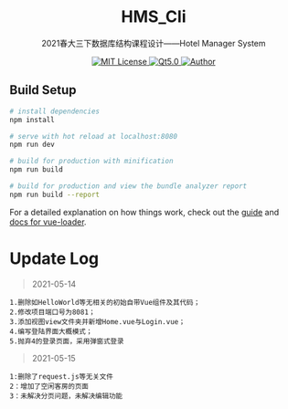 <p align="center">
<h1 align="center">HMS_Cli </h1>
<p align="center">2021春大三下数据库结构课程设计——Hotel Manager System</p>
<p align="center">
    <a href="https://github.com/CoderGay/">
        <img src="https://img.shields.io/badge/license-MIT-green" alt="MIT License" />
    </a>
    <a href="https://cn.vuejs.org/">
        <img src="https://img.shields.io/badge/Frame-Vue.js%202.0%2B-success" alt="Qt5.0">
    </a>
    <a href="https://github.com/amazing-kun">
        <img src="https://img.shields.io/badge/author-amazing--kun%20%26%20%20CoderGay-blueviolet" alt="Author">
    </a>
</p>

## Build Setup

``` bash
# install dependencies
npm install

# serve with hot reload at localhost:8080
npm run dev

# build for production with minification
npm run build

# build for production and view the bundle analyzer report
npm run build --report
```

For a detailed explanation on how things work, check out the [guide](http://vuejs-templates.github.io/webpack/) and [docs for vue-loader](http://vuejs.github.io/vue-loader).



# Update Log

> 2021-05-14

```
1.删除如HelloWorld等无相关的初始自带Vue组件及其代码；
2.修改项目端口号为8081；
3.添加视图view文件夹并新增Home.vue与Login.vue；
4.编写登陆界面大概模式；
5.抛弃4的登录页面，采用弹窗式登录

```

> 2021-05-15

```
1:删除了request.js等无关文件
2：增加了空闲客房的页面
3：未解决分页问题，未解决编辑功能
```

